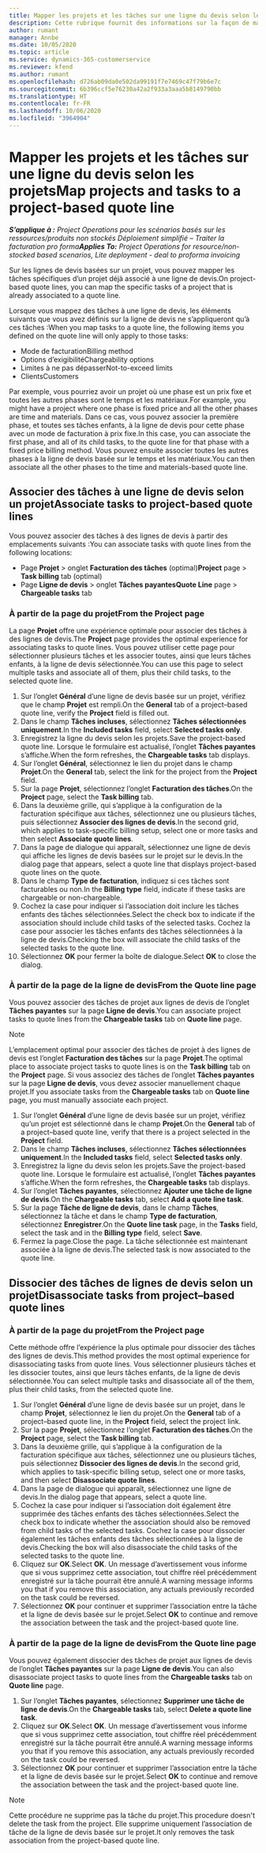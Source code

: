 ```yaml
---
title: Mapper les projets et les tâches sur une ligne du devis selon les projets
description: Cette rubrique fournit des informations sur la façon de mapper des projets et des tâches à une ligne de tâches basée sur un projet.
author: rumant
manager: Annbe
ms.date: 10/05/2020
ms.topic: article
ms.service: dynamics-365-customerservice
ms.reviewer: kfend
ms.author: rumant
ms.openlocfilehash: d726ab09da0e502da99191f7e7469c47f79b6e7c
ms.sourcegitcommit: 6b396ccf5e76230a42a2f933a3aaa5b8149790bb
ms.translationtype: HT
ms.contentlocale: fr-FR
ms.lasthandoff: 10/06/2020
ms.locfileid: "3964904"
---
```

# <a name="map-projects-and-tasks-to-a-project-based-quote-line"></a><span data-ttu-id="f8cce-103">Mapper les projets et les tâches sur une ligne du devis selon les projets</span><span class="sxs-lookup"><span data-stu-id="f8cce-103">Map projects and tasks to a project-based quote line</span></span>

<span data-ttu-id="f8cce-104">_**S’applique à :** Project Operations pour les scénarios basés sur les ressources/produits non stockés Déploiement simplifié – Traiter la facturation pro forma_</span><span class="sxs-lookup"><span data-stu-id="f8cce-104">_**Applies To:** Project Operations for resource/non-stocked based scenarios, Lite deployment - deal to proforma invoicing_</span></span>

<span data-ttu-id="f8cce-105">Sur les lignes de devis basées sur un projet, vous pouvez mapper les tâches spécifiques d’un projet déjà associé à une ligne de devis.</span><span class="sxs-lookup"><span data-stu-id="f8cce-105">On project-based quote lines, you can map the specific tasks of a project that is already associated to a quote line.</span></span>

<span data-ttu-id="f8cce-106">Lorsque vous mappez des tâches à une ligne de devis, les éléments suivants que vous avez définis sur la ligne de devis ne s’appliqueront qu’à ces tâches :</span><span class="sxs-lookup"><span data-stu-id="f8cce-106">When you map tasks to a quote line, the following items you defined on the quote line will only apply to those tasks:</span></span>

- <span data-ttu-id="f8cce-107">Mode de facturation</span><span class="sxs-lookup"><span data-stu-id="f8cce-107">Billing method</span></span>
- <span data-ttu-id="f8cce-108">Options d’exigibilité</span><span class="sxs-lookup"><span data-stu-id="f8cce-108">Chargeability options</span></span>
- <span data-ttu-id="f8cce-109">Limites à ne pas dépasser</span><span class="sxs-lookup"><span data-stu-id="f8cce-109">Not-to-exceed limits</span></span>
- <span data-ttu-id="f8cce-110">Clients</span><span class="sxs-lookup"><span data-stu-id="f8cce-110">Customers</span></span>

<span data-ttu-id="f8cce-111">Par exemple, vous pourriez avoir un projet où une phase est un prix fixe et toutes les autres phases sont le temps et les matériaux.</span><span class="sxs-lookup"><span data-stu-id="f8cce-111">For example, you might have a project where one phase is fixed price and all the other phases are time and materials.</span></span> <span data-ttu-id="f8cce-112">Dans ce cas, vous pouvez associer la première phase, et toutes ses tâches enfants, à la ligne de devis pour cette phase avec un mode de facturation à prix fixe.</span><span class="sxs-lookup"><span data-stu-id="f8cce-112">In this case, you can associate the first phase, and all of its child tasks, to the quote line for that phase with a fixed price billing method.</span></span> <span data-ttu-id="f8cce-113">Vous pouvez ensuite associer toutes les autres phases à la ligne de devis basée sur le temps et les matériaux.</span><span class="sxs-lookup"><span data-stu-id="f8cce-113">You can then associate all the other phases to the time and materials-based quote line.</span></span>

## <a name="associate-tasks-to-project-based-quote-lines"></a><span data-ttu-id="f8cce-114">Associer des tâches à une ligne de devis selon un projet</span><span class="sxs-lookup"><span data-stu-id="f8cce-114">Associate tasks to project-based quote lines</span></span>

<span data-ttu-id="f8cce-115">Vous pouvez associer des tâches à des lignes de devis à partir des emplacements suivants :</span><span class="sxs-lookup"><span data-stu-id="f8cce-115">You can associate tasks with quote lines from the following locations:</span></span>

- <span data-ttu-id="f8cce-116">Page **Projet** > onglet **Facturation des tâches** (optimal)</span><span class="sxs-lookup"><span data-stu-id="f8cce-116">**Project** page > **Task billing** tab (optimal)</span></span>
- <span data-ttu-id="f8cce-117">Page **Ligne de devis** > onglet **Tâches payantes**</span><span class="sxs-lookup"><span data-stu-id="f8cce-117">**Quote Line** page > **Chargeable tasks** tab</span></span> 

### <a name="from-the-project-page"></a><span data-ttu-id="f8cce-118">À partir de la page du projet</span><span class="sxs-lookup"><span data-stu-id="f8cce-118">From the Project page</span></span>

<span data-ttu-id="f8cce-119">La page **Projet** offre une expérience optimale pour associer des tâches à des lignes de devis.</span><span class="sxs-lookup"><span data-stu-id="f8cce-119">The **Project** page provides the optimal experience for associating tasks to quote lines.</span></span> <span data-ttu-id="f8cce-120">Vous pouvez utiliser cette page pour sélectionner plusieurs tâches et les associer toutes, ainsi que leurs tâches enfants, à la ligne de devis sélectionnée.</span><span class="sxs-lookup"><span data-stu-id="f8cce-120">You can use this page to select multiple tasks and associate all of them, plus their child tasks, to the selected quote line.</span></span>

1. <span data-ttu-id="f8cce-121">Sur l’onglet **Général** d’une ligne de devis basée sur un projet, vérifiez que le champ **Projet** est rempli.</span><span class="sxs-lookup"><span data-stu-id="f8cce-121">On the **General** tab of a project–based quote line, verify the **Project** field is filled out.</span></span>
2. <span data-ttu-id="f8cce-122">Dans le champ **Tâches incluses**, sélectionnez **Tâches sélectionnées uniquement**.</span><span class="sxs-lookup"><span data-stu-id="f8cce-122">In the **Included tasks** field, select **Selected tasks only**.</span></span>
3. <span data-ttu-id="f8cce-123">Enregistrez la ligne du devis selon les projets.</span><span class="sxs-lookup"><span data-stu-id="f8cce-123">Save the project-based quote line.</span></span> <span data-ttu-id="f8cce-124">Lorsque le formulaire est actualisé, l’onglet **Tâches payantes** s’affiche.</span><span class="sxs-lookup"><span data-stu-id="f8cce-124">When the form refreshes, the **Chargeable tasks** tab displays.</span></span>
4. <span data-ttu-id="f8cce-125">Sur l’onglet **Général**, sélectionnez le lien du projet dans le champ **Projet**.</span><span class="sxs-lookup"><span data-stu-id="f8cce-125">On the **General** tab, select the link for the project from the **Project** field.</span></span>
5. <span data-ttu-id="f8cce-126">Sur la page **Projet**, sélectionnez l’onglet **Facturation des tâches**.</span><span class="sxs-lookup"><span data-stu-id="f8cce-126">On the **Project** page, select the **Task billing** tab.</span></span>
6. <span data-ttu-id="f8cce-127">Dans la deuxième grille, qui s’applique à la configuration de la facturation spécifique aux tâches, sélectionnez une ou plusieurs tâches, puis sélectionnez **Associer des lignes de devis**.</span><span class="sxs-lookup"><span data-stu-id="f8cce-127">In the second grid, which applies to task-specific billing setup, select one or more tasks and then select **Associate quote lines**.</span></span>
7. <span data-ttu-id="f8cce-128">Dans la page de dialogue qui apparaît, sélectionnez une ligne de devis qui affiche les lignes de devis basées sur le projet sur le devis.</span><span class="sxs-lookup"><span data-stu-id="f8cce-128">In the dialog page that appears, select a quote line that displays project-based quote lines on the quote.</span></span>
8. <span data-ttu-id="f8cce-129">Dans le champ **Type de facturation**, indiquez si ces tâches sont facturables ou non.</span><span class="sxs-lookup"><span data-stu-id="f8cce-129">In the **Billing type** field, indicate if these tasks are chargeable or non-chargeable.</span></span>
9. <span data-ttu-id="f8cce-130">Cochez la case pour indiquer si l’association doit inclure les tâches enfants des tâches sélectionnées.</span><span class="sxs-lookup"><span data-stu-id="f8cce-130">Select the check box to indicate if the association should include child tasks of the selected tasks.</span></span> <span data-ttu-id="f8cce-131">Cochez la case pour associer les tâches enfants des tâches sélectionnées à la ligne de devis.</span><span class="sxs-lookup"><span data-stu-id="f8cce-131">Checking the box will associate the child tasks of the selected tasks to the quote line.</span></span>
10. <span data-ttu-id="f8cce-132">Sélectionnez **OK** pour fermer la boîte de dialogue.</span><span class="sxs-lookup"><span data-stu-id="f8cce-132">Select **OK** to close the dialog.</span></span>

### <a name="from-the-quote-line-page"></a><span data-ttu-id="f8cce-133">À partir de la page de la ligne de devis</span><span class="sxs-lookup"><span data-stu-id="f8cce-133">From the Quote line page</span></span>

<span data-ttu-id="f8cce-134">Vous pouvez associer des tâches de projet aux lignes de devis de l’onglet **Tâches payantes** sur la page **Ligne de devis**.</span><span class="sxs-lookup"><span data-stu-id="f8cce-134">You can associate project tasks to quote lines from the **Chargeable tasks** tab on **Quote line** page.</span></span>

>[!NOTE]
><span data-ttu-id="f8cce-135">L’emplacement optimal pour associer des tâches de projet à des lignes de devis est l’onglet **Facturation des tâches** sur la page **Projet**.</span><span class="sxs-lookup"><span data-stu-id="f8cce-135">The optimal place to associate project tasks to quote lines is on the **Task billing** tab on the **Project** page.</span></span> <span data-ttu-id="f8cce-136">Si vous associez des tâches de l’onglet **Tâches payantes** sur la page **Ligne de devis**, vous devez associer manuellement chaque projet.</span><span class="sxs-lookup"><span data-stu-id="f8cce-136">If you associate tasks from the **Chargeable tasks** tab on **Quote line** page, you must manually associate each project.</span></span>

1. <span data-ttu-id="f8cce-137">Sur l’onglet **Général** d’une ligne de devis basée sur un projet, vérifiez qu’un projet est sélectionné dans le champ **Projet**.</span><span class="sxs-lookup"><span data-stu-id="f8cce-137">On the **General** tab of a project–based quote line, verify that there is a project selected in the **Project** field.</span></span>
2. <span data-ttu-id="f8cce-138">Dans le champ **Tâches incluses**, sélectionnez **Tâches sélectionnées uniquement**.</span><span class="sxs-lookup"><span data-stu-id="f8cce-138">In the **Included tasks** field, select **Selected tasks only**.</span></span>
3. <span data-ttu-id="f8cce-139">Enregistrez la ligne du devis selon les projets.</span><span class="sxs-lookup"><span data-stu-id="f8cce-139">Save the project-based quote line.</span></span> <span data-ttu-id="f8cce-140">Lorsque le formulaire est actualisé, l’onglet **Tâches payantes** s’affiche.</span><span class="sxs-lookup"><span data-stu-id="f8cce-140">When the form refreshes, the **Chargeable tasks** tab displays.</span></span>
4. <span data-ttu-id="f8cce-141">Sur l’onglet **Tâches payantes**, sélectionnez **Ajouter une tâche de ligne de devis**.</span><span class="sxs-lookup"><span data-stu-id="f8cce-141">On the **Chargeable tasks** tab, select **Add a quote line task**.</span></span>
5. <span data-ttu-id="f8cce-142">Sur la page **Tâche de ligne de devis**, dans le champ **Tâches**, sélectionnez la tâche et dans le champ **Type de facturation**, sélectionnez **Enregistrer**.</span><span class="sxs-lookup"><span data-stu-id="f8cce-142">On the **Quote line task** page, in the **Tasks** field, select the task and in the **Billing type** field, select **Save**.</span></span> 
6. <span data-ttu-id="f8cce-143">Fermez la page.</span><span class="sxs-lookup"><span data-stu-id="f8cce-143">Close the page.</span></span> <span data-ttu-id="f8cce-144">La tâche sélectionnée est maintenant associée à la ligne de devis.</span><span class="sxs-lookup"><span data-stu-id="f8cce-144">The selected task is now associated to the quote line.</span></span>

## <a name="disassociate-tasks-from-projectbased-quote-lines"></a><span data-ttu-id="f8cce-145">Dissocier des tâches de lignes de devis selon un projet</span><span class="sxs-lookup"><span data-stu-id="f8cce-145">Disassociate tasks from project–based quote lines</span></span>

### <a name="from-the-project-page"></a><span data-ttu-id="f8cce-146">À partir de la page du projet</span><span class="sxs-lookup"><span data-stu-id="f8cce-146">From the Project page</span></span>

<span data-ttu-id="f8cce-147">Cette méthode offre l’expérience la plus optimale pour dissocier des tâches des lignes de devis.</span><span class="sxs-lookup"><span data-stu-id="f8cce-147">This method provides the most optimal experience for disassociating tasks from quote lines.</span></span> <span data-ttu-id="f8cce-148">Vous sélectionner plusieurs tâches et les dissocier toutes, ainsi que leurs tâches enfants, de la ligne de devis sélectionnée.</span><span class="sxs-lookup"><span data-stu-id="f8cce-148">You can select multiple tasks and disassociate all of the them, plus their child tasks, from the selected quote line.</span></span>

1. <span data-ttu-id="f8cce-149">Sur l’onglet **Général** d’une ligne de devis basée sur un projet, dans le champ **Projet**, sélectionnez le lien du projet.</span><span class="sxs-lookup"><span data-stu-id="f8cce-149">On the **General** tab of a project–based quote line, in the **Project** field, select the project link.</span></span>
2. <span data-ttu-id="f8cce-150">Sur la page **Projet**, sélectionnez l’onglet **Facturation des tâches**.</span><span class="sxs-lookup"><span data-stu-id="f8cce-150">On the **Project** page, select the **Task billing** tab.</span></span>
3. <span data-ttu-id="f8cce-151">Dans la deuxième grille, qui s’applique à la configuration de la facturation spécifique aux tâches, sélectionnez une ou plusieurs tâches, puis sélectionnez **Dissocier des lignes de devis**.</span><span class="sxs-lookup"><span data-stu-id="f8cce-151">In the second grid, which applies to task-specific billing setup, select one or more tasks, and then select **Disassociate quote lines**.</span></span>
4. <span data-ttu-id="f8cce-152">Dans la page de dialogue qui apparaît, sélectionnez une ligne de devis.</span><span class="sxs-lookup"><span data-stu-id="f8cce-152">In the dialog page that appears, select a quote line.</span></span>
5. <span data-ttu-id="f8cce-153">Cochez la case pour indiquer si l’association doit également être supprimée des tâches enfants des tâches sélectionnées.</span><span class="sxs-lookup"><span data-stu-id="f8cce-153">Select the check box to indicate whether the association should also be removed from child tasks of the selected tasks.</span></span> <span data-ttu-id="f8cce-154">Cochez la case pour dissocier également les tâches enfants des tâches sélectionnées à la ligne de devis.</span><span class="sxs-lookup"><span data-stu-id="f8cce-154">Checking the box will also disassociate the child tasks of the selected tasks to the quote line.</span></span>
6. <span data-ttu-id="f8cce-155">Cliquez sur **OK**.</span><span class="sxs-lookup"><span data-stu-id="f8cce-155">Select **OK**.</span></span> <span data-ttu-id="f8cce-156">Un message d’avertissement vous informe que si vous supprimez cette association, tout chiffre réel précédemment enregistré sur la tâche pourrait être annulé.</span><span class="sxs-lookup"><span data-stu-id="f8cce-156">A warning message informs you that if you remove this association, any actuals previously recorded on the task could be reversed.</span></span> 
7. <span data-ttu-id="f8cce-157">Sélectionnez **OK** pour continuer et supprimer l’association entre la tâche et la ligne de devis basée sur le projet.</span><span class="sxs-lookup"><span data-stu-id="f8cce-157">Select **OK** to continue and remove the association between the task and the project-based quote line.</span></span>

### <a name="from-the-quote-line-page"></a><span data-ttu-id="f8cce-158">À partir de la page de la ligne de devis</span><span class="sxs-lookup"><span data-stu-id="f8cce-158">From the Quote line page</span></span>

<span data-ttu-id="f8cce-159">Vous pouvez également dissocier des tâches de projet aux lignes de devis de l’onglet **Tâches payantes** sur la page **Ligne de devis**.</span><span class="sxs-lookup"><span data-stu-id="f8cce-159">You can also disassociate project tasks to quote lines from the **Chargeable tasks** tab on **Quote line** page.</span></span>

1. <span data-ttu-id="f8cce-160">Sur l’onglet **Tâches payantes**, sélectionnez **Supprimer une tâche de ligne de devis**.</span><span class="sxs-lookup"><span data-stu-id="f8cce-160">On the **Chargeable tasks** tab, select **Delete a quote line task**.</span></span>
2. <span data-ttu-id="f8cce-161">Cliquez sur **OK**.</span><span class="sxs-lookup"><span data-stu-id="f8cce-161">Select **OK**.</span></span> <span data-ttu-id="f8cce-162">Un message d’avertissement vous informe que si vous supprimez cette association, tout chiffre réel précédemment enregistré sur la tâche pourrait être annulé.</span><span class="sxs-lookup"><span data-stu-id="f8cce-162">A warning message informs you that if you remove this association, any actuals previously recorded on the task could be reversed.</span></span> 
3. <span data-ttu-id="f8cce-163">Sélectionnez **OK** pour continuer et supprimer l’association entre la tâche et la ligne de devis basée sur le projet.</span><span class="sxs-lookup"><span data-stu-id="f8cce-163">Select **OK** to continue and remove the association between the task and the project-based quote line.</span></span>

>[!NOTE]
> <span data-ttu-id="f8cce-164">Cette procédure ne supprime pas la tâche du projet.</span><span class="sxs-lookup"><span data-stu-id="f8cce-164">This procedure doesn't delete the task from the project.</span></span> <span data-ttu-id="f8cce-165">Elle supprime uniquement l’association de tâche de la ligne de devis basée sur le projet.</span><span class="sxs-lookup"><span data-stu-id="f8cce-165">It only removes the task association from the project-based quote line.</span></span>
